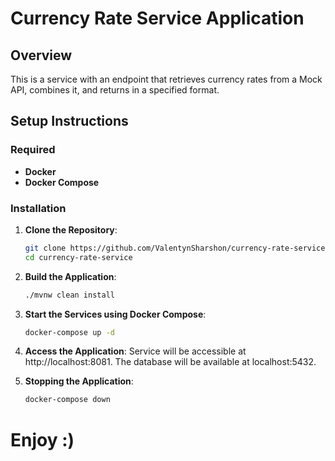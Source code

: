 # Currency Rate Service Application

## Overview

This is a service with an endpoint that retrieves currency rates from a Mock API, combines it, and returns in a specified format.

## Setup Instructions
### Required
- **Docker**
- **Docker Compose**

### Installation
1. **Clone the Repository**:
    ```bash
    git clone https://github.com/ValentynSharshon/currency-rate-service
    cd currency-rate-service
    ```
2. **Build the Application**:
    ```bash
    ./mvnw clean install
    ```
3. **Start the Services using Docker Compose**:
    ```bash
    docker-compose up -d
    ```
4. **Access the Application**:
   Service will be accessible at http://localhost:8081. The database will be available at localhost:5432.

5. **Stopping the Application**:
    ```bash
    docker-compose down
    ```

# Enjoy :)